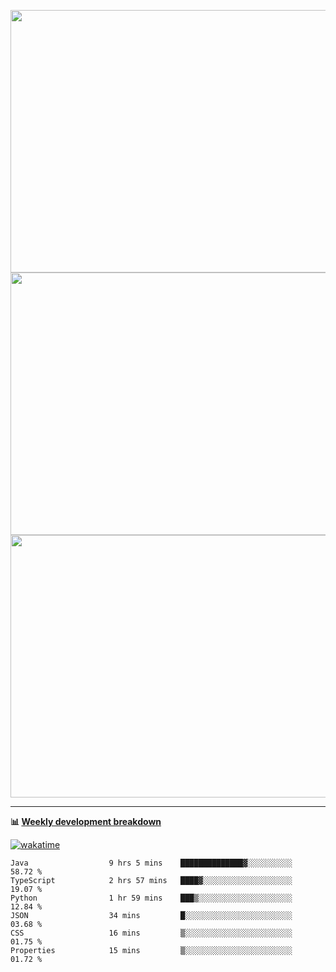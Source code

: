<p float="left" align="middle"><img src="https://user-images.githubusercontent.com/56089155/195064669-12bd89bb-53c9-44b1-9fd8-993f93f585e1.png" width="600px" height="420px">
<img src="https://user-images.githubusercontent.com/56089155/195064706-c37aa3c8-f669-46c9-abba-1eadcbb910c5.png" width="600px" height="420px">
<img src="https://user-images.githubusercontent.com/56089155/195064753-0de674c7-4fc7-4831-a8a5-402e19cc77be.png" width="600px" height="420px"></p>

<hr />

**📊 [Weekly development breakdown](https://wakatime.com/@Ari24)**

[![wakatime](https://wakatime.com/badge/user/ca34c016-707f-4382-84cf-1823913a1423.svg)](https://wakatime.com/@ca34c016-707f-4382-84cf-1823913a1423)

<!--START_SECTION:waka-->

```text
Java                  9 hrs 5 mins    ██████████████▓░░░░░░░░░░   58.72 %
TypeScript            2 hrs 57 mins   ████▓░░░░░░░░░░░░░░░░░░░░   19.07 %
Python                1 hr 59 mins    ███▒░░░░░░░░░░░░░░░░░░░░░   12.84 %
JSON                  34 mins         █░░░░░░░░░░░░░░░░░░░░░░░░   03.68 %
CSS                   16 mins         ▒░░░░░░░░░░░░░░░░░░░░░░░░   01.75 %
Properties            15 mins         ▒░░░░░░░░░░░░░░░░░░░░░░░░   01.72 %
```

<!--END_SECTION:waka-->
